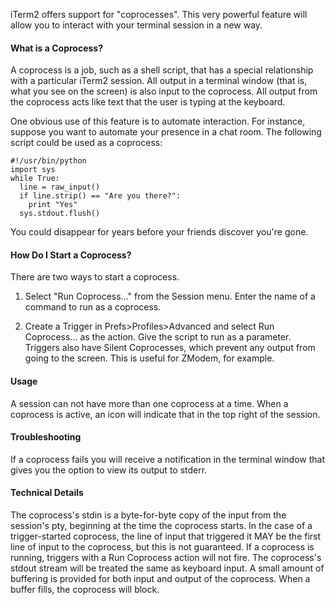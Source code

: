 iTerm2 offers support for "coprocesses". This very powerful feature will allow you to interact with your terminal session in a new way.
#### What is a Coprocess?
A coprocess is a job, such as a shell script, that has a special relationship with a particular iTerm2 session. All output in a terminal window (that is, what you see on the screen) is also input to the coprocess. All output from the coprocess acts like text that the user is typing at the keyboard.

One obvious use of this feature is to automate interaction. For instance, suppose you want to automate your presence in a chat room. The following script could be used as a coprocess:


    #!/usr/bin/python
    import sys
    while True:
      line = raw_input()
      if line.strip() == "Are you there?":
        print "Yes"
      sys.stdout.flush()

You could disappear for years before your friends discover you're gone.
#### How Do I Start a Coprocess?
There are two ways to start a coprocess.

1. Select "Run Coprocess..." from the Session menu. Enter the name of a command to run as a coprocess.

2. Create a Trigger in Prefs>Profiles>Advanced and select Run Coprocess... as the action. Give the script to run as a parameter. Triggers also have Silent Coprocesses, which prevent any output from going to the screen. This is useful for ZModem, for example.

#### Usage
A session can not have more than one coprocess at a time. When a coprocess is active, an icon will indicate that in the top right of the session.

#### Troubleshooting
If a coprocess fails you will receive a notification in the terminal window that gives you the option to view its output to stderr.

#### Technical Details
The coprocess's stdin is a byte-for-byte copy of the input from the session's pty, beginning at the time the coprocess starts. In the case of a trigger-started coprocess, the line of input that triggered it MAY be the first line of input to the coprocess, but this is not guaranteed. If a coprocess is running, triggers with a Run Coprocess action will not fire. The coprocess's stdout stream will be treated the same as keyboard input. A small amount of buffering is provided for both input and output of the coprocess. When a buffer fills, the coprocess will block.
